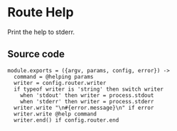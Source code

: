 
# Route Help

Print the help to stderr.

## Source code

    module.exports = ({argv, params, config, error}) ->
      command = @helping params
      writer = config.router.writer
      if typeof writer is 'string' then switch writer
        when 'stdout' then writer = process.stdout
        when 'stderr' then writer = process.stderr
      writer.write "\n#{error.message}\n" if error
      writer.write @help command
      writer.end() if config.router.end

